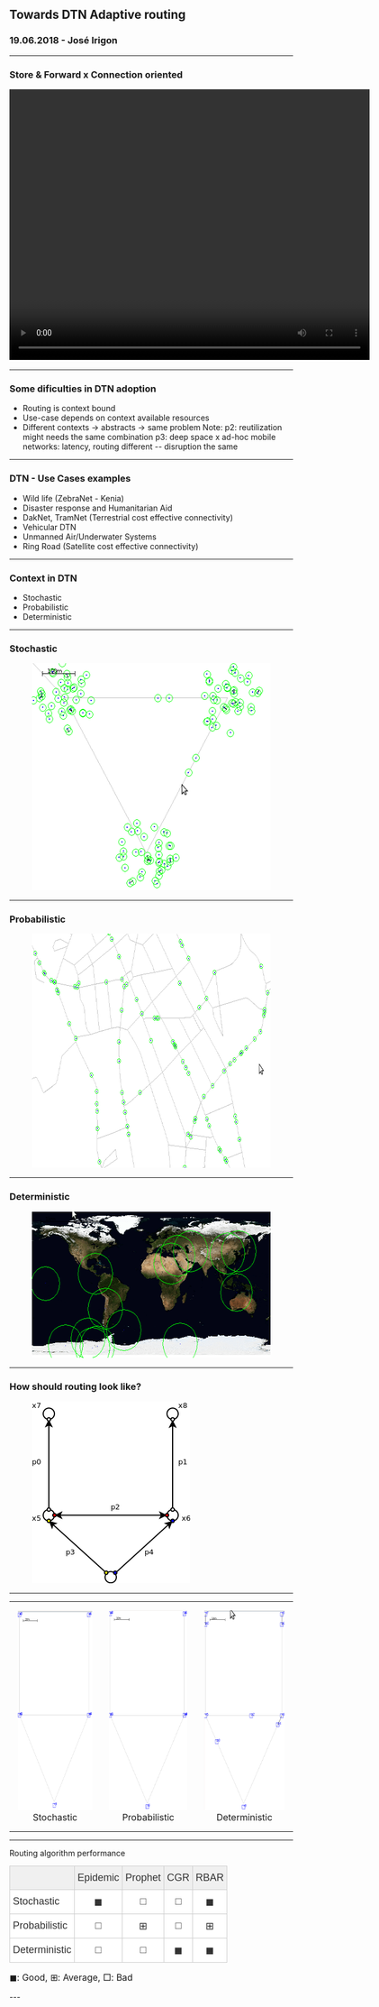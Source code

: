 <style type='text/css'>
figcaption {
  font-size: 50%;
}
.paragraph1 {
  font-size: 18px;
}
.paragraph2 {
  font-size: 13px;
}
.paragraph3 {
  font-size: 10px;
}
.tg  {border-collapse:collapse;border-spacing:0;border-color:#ccc;}
.tg td{font-family:Arial, sans-serif;font-size:18px;padding:10px 5px;border-style:solid;border-width:1px;overflow:hidden;word-break:normal;border-color:#ccc;color:#333;background-color:#fff;}
.tg th{font-family:Arial, sans-serif;font-size:18px;font-weight:normal;padding:10px 5px;border-style:solid;border-width:1px;overflow:hidden;word-break:normal;border-color:#ccc;color:#333;background-color:#f0f0f0;}
.tg .tg-baqh{text-align:center;vertical-align:top}
.tg .tg-yw4l{vertical-align:top}

li {
  font-size: 14px !important;
}

</style>

## Towards DTN Adaptive routing

### 19.06.2018 - José Irigon

---

### Store & Forward x Connection oriented 

<video width="640" height="480" controls>
  <source src="https://raw.githubusercontent.com/irigon/ASiCS_presentation/master/videos/dtn.mp4" type="video/mp4">
Your browser does not support the video tag.
</video>

---

### Some dificulties in DTN adoption

 - Routing is context bound
 - Use-case depends on context available resources
 - Different contexts &#8594; abstracts &#8594; same problem 
Note: 
p2: reutilization might needs the same combination
p3: deep space x ad-hoc mobile networks: latency, routing different -- disruption the same

---

### DTN - Use Cases examples

- Wild life (ZebraNet - Kenia)</paragraph1>
- Disaster response and Humanitarian Aid
- DakNet, TramNet (Terrestrial cost effective connectivity)
- Vehicular DTN
- Unmanned Air/Underwater Systems
- Ring Road (Satellite cost effective connectivity)

---

### Context in DTN

- Stochastic
- Probabilistic
- Deterministic

---

### Stochastic 

<figure>
<img src="https://raw.githubusercontent.com/irigon/ASiCS_presentation/master/figures/3-shows.gif" alt= "3 room party" width="464" height="403">
</figure>

---

### Probabilistic 

<figure>
<img src="https://raw.githubusercontent.com/irigon/ASiCS_presentation/master/figures/shortestpath.gif" alt= "cars" width="624" height="415">
</figure>


---

### Deterministic 

<figure>
<img src="https://raw.githubusercontent.com/irigon/ASiCS_presentation/master/figures/worldMap-deterministicMove.gif" alt= "satelites" width="504" height="259">
</figure>

---


### How should routing look like?

<figure>
<img src="https://raw.githubusercontent.com/irigon/ASiCS_presentation/master/figures/Scenario-simple.png" alt= "simple" width="281" height="323">
</figure>

---

<div id="image-table">
<table>
<tr>
<td style="padding:15px">
<img src="https://raw.githubusercontent.com/irigon/ASiCS_presentation/master/figures/Stochastic.gif" alt= "Stochastic" width="190" height="354">
<figcaption style="font-size: medium; text-align: center;">Stochastic</figcaption>
</td>
<td style="padding:15px">
<img src="https://raw.githubusercontent.com/irigon/ASiCS_presentation/master/figures/Probabilistic.gif" alt= "Probabilistic" width="190" height="354">

<figcaption style="font-size: medium; text-align: center;">Probabilistic</figcaption>
</td>
<td style="padding:15px">
<img src="https://raw.githubusercontent.com/irigon/ASiCS_presentation/master/figures/Deterministic.gif" alt= "Deterministic" width="190" height="354">
<figcaption style="font-size: medium; text-align: center;">Deterministic</figcaption>
</td>
</tr>
</table>
</div>

---

Routing algorithm performance

<table class="tg">
<tr>
<th class="tg-yw4l"></th>
<th class="tg-yw4l">Epidemic</th>
<th class="tg-yw4l">Prophet</th>
<th class="tg-yw4l">CGR</th>
<th class="tg-yw4l">RBAR</th>
</tr>
<tr>
<td class="tg-yw4l">Stochastic</td>
<td class="tg-baqh">&#9724;</td>
<td class="tg-baqh">&#9633;</td>
<td class="tg-baqh">&#9633;</td>
<td class="tg-baqh">&#9724;</td>
</tr>
<tr>
<td class="tg-yw4l">Probabilistic</td>
<td class="tg-baqh">&#9633;</td>
<td class="tg-baqh">&#8862;</td>
<td class="tg-baqh">&#9633;</td>
<td class="tg-baqh">&#8862;</td>
</tr>
<tr style="border-bottom: 1px solid #ccc">
<td class="tg-yw4l">Deterministic</td>
<td class="tg-baqh">&#9633;</td>
<td class="tg-baqh">&#9633;</td>
<td class="tg-baqh">&#9724;</td>
<td class="tg-baqh">&#9724;</td>
</tr>
</table>
<p style="font-size: 16px">&#9724;</span>: Good, &#8862;: Average, &#9633;: Bad </p>
---


